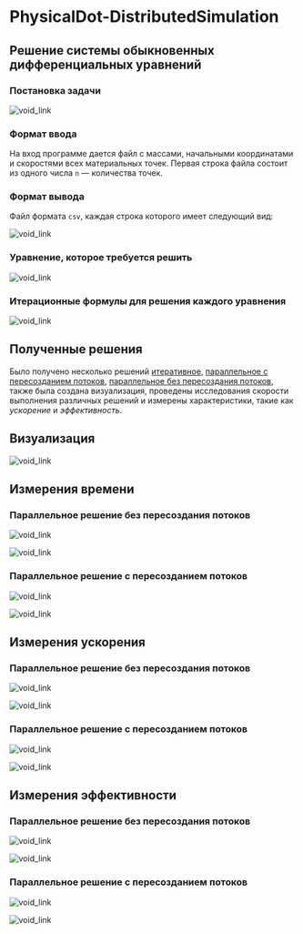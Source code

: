 # PhysicalDot-DistributedSimulation

## Решение системы обыкновенных дифференциальных уравнений

### Постановка задачи
![void_link](https://github.com)

### Формат ввода
На вход программе дается файл с массами, начальными координатами и скоростями всех материальных точек.
Первая строка файла состоит из одного числа `n` — количества
точек.

### Формат вывода
Файл формата `csv`, каждая строка которого
имеет следующий вид:

![void_link](https://github.com)

### Уравнение, которое требуется решить

![void_link](https://github.com)

### Итерационные формулы для решения каждого уравнения

![void_link](https://github.com)

## Полученные решения
Было получено несколько решений [итеративное](https://github.com/YaroslavPr17/PhysicalDot-DistributedSimulation/blob/development/src/single_thread.c), [параллельное с пересозданием потоков](https://github.com/YaroslavPr17/PhysicalDot-DistributedSimulation/blob/development/src/multi_thread_repeated_threading.c), [параллельное без пересоздания потоков](https://github.com/YaroslavPr17/PhysicalDot-DistributedSimulation/blob/development/src/multi_thread.c), также была создана визуализация, проведены исследования скорости выполнения различных решений и измерены характеристики, такие как *ускорение* и *эффективность*.

## Визуализация

![void_link](https://github.com)

## Измерения времени

### Параллельное решение без пересоздания потоков

![void_link](https://github.com)

![void_link](https://github.com)

### Параллельное решение с пересозданием потоков

![void_link](https://github.com)

![void_link](https://github.com)

## Измерения ускорения

### Параллельное решение без пересоздания потоков

![void_link](https://github.com)

![void_link](https://github.com)

### Параллельное решение с пересозданием потоков

![void_link](https://github.com)

![void_link](https://github.com)

## Измерения эффективности

### Параллельное решение без пересоздания потоков

![void_link](https://github.com)

![void_link](https://github.com)

### Параллельное решение с пересозданием потоков

![void_link](https://github.com)

![void_link](https://github.com)


